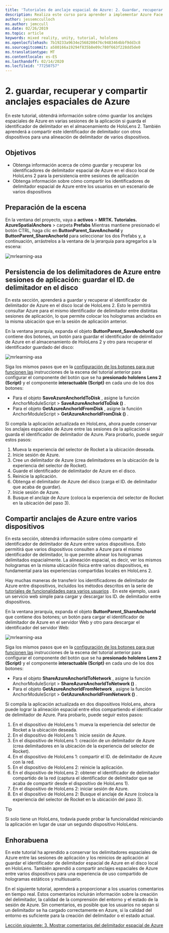 ```yaml
---
title: 'Tutoriales de anclaje espacial de Azure: 2. Guardar, recuperar y compartir anclajes espaciales de Azure'
description: Realiza este curso para aprender a implementar Azure Face Recognition dentro de una aplicación de realidad mixta.
author: jessemcculloch
ms.author: jemccull
ms.date: 02/26/2019
ms.topic: article
keywords: mixed reality, unity, tutorial, hololens
ms.openlocfilehash: 7b19233a9634e2568200476c9483464bbf9dd3c8
ms.sourcegitcommit: a580166a19294f835b8e09c780f663f228dd5de0
ms.translationtype: MT
ms.contentlocale: es-ES
ms.lasthandoff: 02/14/2020
ms.locfileid: "77250757"
---
```

# <a name="2-saving-retrieving-and-sharing-azure-spatial-anchors"></a>2. guardar, recuperar y compartir anclajes espaciales de Azure

En este tutorial, obtendrá información sobre cómo guardar los anclajes espaciales de Azure en varias sesiones de la aplicación si guarda el identificador de delimitador en el almacenamiento de HoloLens 2. También aprenderá a compartir este identificador de delimitador con otros dispositivos para una alineación de delimitador de varios dispositivos.

## <a name="objectives"></a>Objetivos

* Obtenga información acerca de cómo guardar y recuperar los identificadores de delimitador espacial de Azure en el disco local de HoloLens 2 para la persistencia entre sesiones de aplicación
* Obtenga información sobre cómo compartir los identificadores de delimitador espacial de Azure entre los usuarios en un escenario de varios dispositivos

## <a name="preparing-the-scene"></a>Preparación de la escena

En la ventana del proyecto, vaya a **activos** > **MRTK. Tutoriales. AzureSpatialAnchors** > carpeta **Prefabs** Mientras mantiene presionado el botón CTRL, haga clic en **ButtonParent_SaveAnchorId** y **ButtonParent_ShareAnchorId** para seleccionar los dos Prefabs y, a continuación, arrástrelos a la ventana de la jerarquía para agregarlos a la escena:

![mrlearning-asa](images/mrlearning-asa/tutorial2-section1-step1-1.png)

## <a name="persist-azure-anchors-between-app-sessions---save-anchor-id-to-disk"></a>Persistencia de los delimitadores de Azure entre sesiones de aplicación: guardar el ID. de delimitador en el disco
<!-- TODO: Consider renaming to 'Persist Azure Anchors between app sessions' -->

En esta sección, aprenderá a guardar y recuperar el identificador de delimitador de Azure en el disco local de HoloLens 2. Esto le permitirá consultar Azure para el mismo identificador de delimitador entre distintas sesiones de aplicación, lo que permite colocar los hologramas anclados en la misma ubicación que en la sesión de aplicación anterior.

En la ventana jerarquía, expanda el objeto **ButtonParent_SaveAnchorId** que contiene dos botones, un botón para guardar el identificador de delimitador de Azure en el almacenamiento de HoloLens 2 y otro para recuperar el identificador guardado del disco:

![mrlearning-asa](images/mrlearning-asa/tutorial2-section2-step1-1.png)

Siga los mismos pasos que en la [configuración de los botones para que funcionen las](mrlearning-asa-ch1.md#configuring-the-buttons-to-operate-the-scene) instrucciones de la escena del tutorial anterior para configurar el componente del botón que se ha **presionado hololens Lens 2 (Script)** y el componente **interactuable (Script)** en cada uno de los dos botones:

* Para el objeto **SaveAzureAnchorIdToDisk** , asigne la función AnchorModuleScript > **SaveAzureAnchorIdToDisk ()** .
* Para el objeto **GetAzureAnchorIdFromDisk** , asigne la función AnchorModuleScript > **GetAzureAnchorIdFromDisk ()** .

Si compila la aplicación actualizada en HoloLens, ahora puede conservar los anclajes espaciales de Azure entre las sesiones de la aplicación si guarda el identificador de delimitador de Azure. Para probarlo, puede seguir estos pasos:

1. Mueva la experiencia del selector de Rocket a la ubicación deseada.
2. Inicie sesión de Azure.
3. Cree un delimitador de Azure (crea delimitadores en la ubicación de la experiencia del selector de Rocket).
4. Guarde el identificador de delimitador de Azure en el disco.
5. Reinicie la aplicación.
6. Obtenga el delimitador de Azure del disco (carga el ID. de delimitador que acaba de guardar).
7. Inicie sesión de Azure.
8. Busque el anclaje de Azure (coloca la experiencia del selector de Rocket en la ubicación del paso 3).

## <a name="share-azure-anchors-between-multiple-devices"></a>Compartir anclajes de Azure entre varios dispositivos

En esta sección, obtendrá información sobre cómo compartir el identificador de delimitador de Azure entre varios dispositivos. Esto permitirá que varios dispositivos consulten a Azure para el mismo identificador de delimitador, lo que permite alinear los hologramas delimitados espacialmente. La alineación espacial, es decir, ver los mismos hologramas en la misma ubicación física entre varios dispositivos, es fundamental para las experiencias compartidas locales en HoloLens 2.

Hay muchas maneras de transferir los identificadores de delimitador de Azure entre dispositivos, incluidos los métodos descritos en la serie de [tutoriales de funcionalidades para varios usuarios](mrlearning-sharing(photon)-ch1.md) . En este ejemplo, usará un servicio web simple para cargar y descargar los ID. de delimitador entre dispositivos.

En la ventana jerarquía, expanda el objeto **ButtonParent_ShareAnchorId** que contiene dos botones; un botón para cargar el identificador de delimitador de Azure en el servidor Web y otro para descargar el identificador del servidor Web:

![mrlearning-asa](images/mrlearning-asa/tutorial2-section3-step1-1.png)

Siga los mismos pasos que en la [configuración de los botones para que funcionen las](mrlearning-asa-ch1.md#configuring-the-buttons-to-operate-the-scene) instrucciones de la escena del tutorial anterior para configurar el componente del botón que se ha **presionado hololens Lens 2 (Script)** y el componente **interactuable (Script)** en cada uno de los dos botones:

* Para el objeto **ShareAzureAnchorIdToNetwork** , asigne la función AnchorModuleScript > **ShareAzureAnchorIdToNetwork ()** .
* Para el objeto **GetAzureAnchorIdFromNetwork** , asigne la función AnchorModuleScript > **GetAzureAnchorIdFromNetwork ()** .

Si compila la aplicación actualizada en dos dispositivos HoloLens, ahora puede lograr la alineación espacial entre ellos compartiendo el identificador de delimitador de Azure. Para probarlo, puede seguir estos pasos:

1. En el dispositivo de HoloLens 1: mueva la experiencia del selector de Rocket a la ubicación deseada.
2. En el dispositivo de HoloLens 1: inicie sesión de Azure.
3. En el dispositivo de HoloLens 1: creación de un delimitador de Azure (crea delimitadores en la ubicación de la experiencia del selector de Rocket).
4. En el dispositivo de HoloLens 1: compartir el ID. de delimitador de Azure con la red.
5. En el dispositivo de HoloLens 2: reinicie la aplicación.
6. En el dispositivo de HoloLens 2: obtener el identificador de delimitador compartido de la red (captura el identificador de delimitador que se acaba de compartir desde el dispositivo de HoloLens 1).
7. En el dispositivo de HoloLens 2: iniciar sesión de Azure.
8. En el dispositivo de HoloLens 2: Busque el anclaje de Azure (coloca la experiencia del selector de Rocket en la ubicación del paso 3).

> [!TIP]
> Si solo tiene un HoloLens, todavía puede probar la funcionalidad reiniciando la aplicación en lugar de usar un segundo dispositivo HoloLens.

## <a name="congratulations"></a>Enhorabuena

En este tutorial ha aprendido a conservar los delimitadores espaciales de Azure entre las sesiones de aplicación y los reinicios de aplicación al guardar el identificador de delimitador espacial de Azure en el disco local en HoloLens. También aprendió a compartir anclajes espaciales de Azure entre varios dispositivos para una experiencia de uso compartido de hologramas estáticos y multiusuario.

En el siguiente tutorial, aprenderá a proporcionar a los usuarios comentarios en tiempo real. Estos comentarios incluirán información sobre la creación del delimitador, la calidad de la comprensión del entorno y el estado de la sesión de Azure. Sin comentarios, es posible que los usuarios no sepan si un delimitador se ha cargado correctamente en Azure, si la calidad del entorno es suficiente para la creación del delimitador o el estado actual.

[Lección siguiente: 3. Mostrar comentarios del delimitador espacial de Azure](mrlearning-asa-ch3.md)
